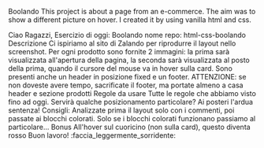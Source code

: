 Boolando
This project is about a page from an e-commerce. The aim was to show a different picture on hover.
I created it by using vanilla html and css.


Ciao Ragazzi,
Esercizio di oggi: Boolando
nome repo: html-css-boolando
Descrizione
Ci ispiriamo al sito di Zalando per riprodurre il layout nello screenshot.
Per ogni prodotto sono fornite 2 immagini: la prima sarà visualizzata all'apertura della pagina, la seconda sarà visualizzata al posto della prima, quando il cursore del mouse va in hover sulla card.
Sono presenti anche un header in posizione fixed e un footer.
ATTENZIONE: se non doveste avere tempo, sacrificate il footer, ma portate almeno a casa header e sezione prodotti
Regole da usare
Tutte le regole che abbiamo visto fino ad oggi.
Servirà qualche posizionamento particolare? Ai posteri l'ardua sentenza!
Consigli:
Analizzate prima il layout solo con i commenti, poi passate ai blocchi colorati.
Solo se i blocchi colorati funzionano passiamo al particolare...
Bonus
All'hover sul cuoricino (non sulla card), questo diventa rosso
Buon lavoro! :faccia_leggermente_sorridente: